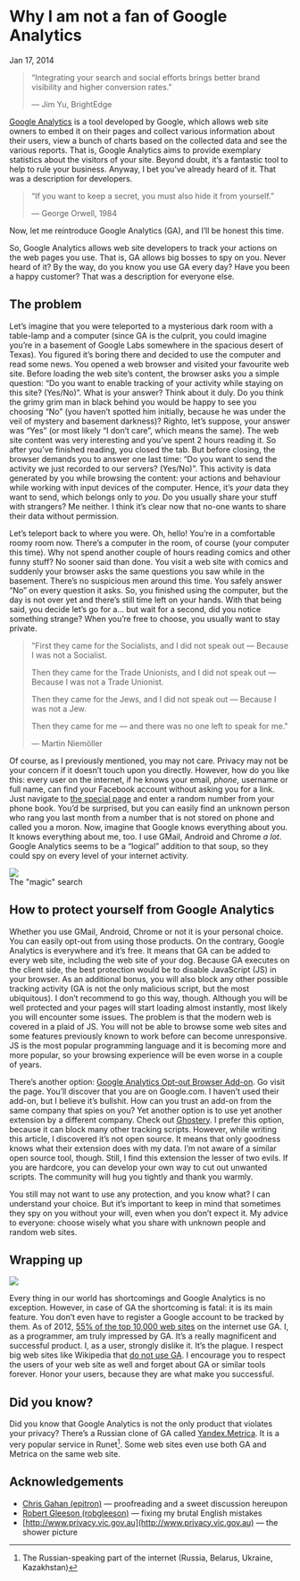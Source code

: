 Why I am not a fan of Google Analytics
======================================

<time datetime="2014-01-17">Jan 17, 2014</time>

> “Integrating your search and social efforts brings better brand visibility and
> higher conversion rates.”
>
> — Jim Yu, BrightEdge

[Google Analytics][ga] is a tool developed by Google, which allows web site
owners to embed it on their pages and collect various information about their
users, view a bunch of charts based on the collected data and see the various
reports. That is, Google Analytics aims to provide exemplary statistics about
the visitors of your site. Beyond doubt, it’s a fantastic tool to help to rule
your business. Anyway, I bet you’ve already heard of it. That was a description
for developers.

> “If you want to keep a secret, you must also hide it from yourself.”
>
> — George Orwell, 1984

Now, let me reintroduce Google Analytics (GA), and I’ll be honest this time.

So, Google Analytics allows web site developers to track your actions on the web
pages you use. That is, GA allows big bosses to spy on you. Never heard of it?
By the way, do you know you use GA every day? Have you been a happy customer?
That was a description for everyone else.

The problem
-----------

Let’s imagine that you were teleported to a mysterious dark room with a
table-lamp and a computer (since GA is the culprit, you could imagine you’re in
a basement of Google Labs somewhere in the spacious desert of Texas). You
figured it’s boring there and decided to use the computer and read some
news. You opened a web browser and visited your favourite web site. Before
loading the web site’s content, the browser asks you a simple question: “Do you
want to enable tracking of your activity while staying on this site?
(Yes/No)”. What is your answer? Think about it duly. Do you think the grimy grim
man in black behind you would be happy to see you choosing “No” (you haven’t
spotted him initially, because he was under the veil of mystery and basement
darkness)?  Righto, let’s suppose, your answer was “Yes” (or most likely “I
don’t care”, which means the same). The web site content was very interesting
and you’ve spent 2 hours reading it. So after you’ve finished reading, you
closed the tab. But before closing, the browser demands you to answer one last
time: “Do you want to send the activity we just recorded to our servers?
(Yes/No)”. This activity is data generated by you while browsing the content:
your actions and behaviour while working with input devices of the
computer. Hence, it’s _your_ data they want to send, which belongs only to
_you_. Do you usually share your stuff with strangers? Me neither. I think it’s
clear now that no-one wants to share their data without permission.

Let’s teleport back to where you were. Oh, hello! You’re in a comfortable roomy
room now. There’s a computer in the room, of course (your computer this
time). Why not spend another couple of hours reading comics and other funny
stuff? No sooner said than done. You visit a web site with comics and suddenly
your browser asks the same questions you saw while in the
basement. There’s no suspicious men around this time. You safely answer “No”
on every question it asks. So, you finished using the computer, but the day is
not over yet and there’s still time left on your hands. With that being said,
you decide let’s go for a… but wait for a second, did you notice something
strange? When you’re free to choose, you usually want to stay private.

> "First they came for the Socialists, and I did not speak out — Because I was
> not a Socialist.
>
> Then they came for the Trade Unionists, and I did not speak out — Because I
> was not a Trade Unionist.
>
> Then they came for the Jews, and I did not speak out — Because I was not a
> Jew.
>
> Then they came for me — and there
> was no one left to speak for me."
>
> — Martin Niemöller

Of course, as I previously mentioned, you may not care. Privacy may not be your
concern if it doesn’t touch upon you directly. However, how do you like this:
every user on the internet, if he knows your email, _phone_, username or full
name, can find your Facebook account without asking you for a link. Just
navigate to [the special page][fb] and enter a random number from your phone
book. You’d be surprised, but you can easily find an unknown person who rang you
last month from a number that is not stored on phone and called you a
moron. Now, imagine that Google knows everything about you. It knows everything
about me, too. I use GMail, Android and Chrome _a lot_. Google Analytics seems
to be a “logical” addition to that soup, so they could spy on every level of
your internet activity.

<div class="figure center">
<img src="https://imgur.com/IWkJQGD.png"/>
<div class="caption">The "magic" search</div>
</div>

How to protect yourself from Google Analytics
---------------------------------------------

Whether you use GMail, Android, Chrome or not it is your personal choice. You
can easily opt-out from using those products. On the contrary, Google Analytics is
everywhere and it’s free. It means that GA can be added to every web site,
including the web site of your dog. Because GA executes on the client side, the
best protection would be to disable JavaScript (JS) in your browser. As an additional
bonus, you will also block any other possible tracking activity (GA is not the
only malicious script, but the most ubiquitous). I don’t recommend to go this
way, though. Although you will be well protected and your pages will start
loading almost instantly, most likely you will encounter some issues. The
problem is that the modern web is covered in a plaid of JS. You will not be able
to browse some web sites and some features previously known to work before can
become unresponsive. JS is the most popular programming language and it is
becoming more and more popular, so your browsing experience will be even worse
in a couple of years.

There’s another option: [Google Analytics Opt-out Browser Add-on][gaoba]. Go
visit the page. You’ll discover that you are on Google.com. I haven’t used their
add-on, but I believe it’s bullshit. How can you trust an add-on from the same
company that spies on you? Yet another option is to use yet another extension by
a different company. Check out [Ghostery][ghostery]. I prefer this option,
because it can block many other tracking scripts. However, while writing this
article, I discovered it’s not open source. It means that only goodness knows
what their extension does with my data. I’m not aware of a similar open source
tool, though. Still, I find this extension the lesser of two evils. If you are
hardcore, you can develop your own way to cut out unwanted scripts. The
community will hug you tightly and thank you warmly.

You still may not want to use any protection, and you know what? I can
understand your choice. But it’s important to keep in mind that sometimes they
spy on you without your will, even when you don’t expect it. My advice to
everyone: choose wisely what you share with unknown people and random web sites.

Wrapping up
-----------

<div class="figure left">
<img src="https://imgur.com/gfh9HAX.gif"/>
</div>

Every thing in our world has shortcomings and Google Analytics is no
exception. However, in case of GA the shortcoming is fatal: it is its main
feature. You don’t even have to register a Google account to be tracked by
them. As of 2012, [55% of the top 10,000 web sites][techcrunch] on the internet
use GA. I, as a programmer, am truly impressed by GA. It’s a really magnificent and
successful product. I, as a user, strongly dislike it. It’s the plague. I
respect big web sites like Wikipedia that [do not use GA][wikipedia]. I
encourage you to respect the users of your web site as well and forget about GA
or similar tools forever. Honor your users, because they are what make you
successful.

Did you know?
-------------

Did you know that Google Analytics is not the only product that violates your
privacy? There’s a Russian clone of GA called [Yandex.Metrica][metrica]. It is a
very popular service in Runet[^1].
Some web sites even use both GA and Metrica on the same web site.

Acknowledgements
----------------

* [Chris Gahan (epitron)][epitron] — proofreading and a sweet discussion hereupon
* [Robert Gleeson (robgleeson)][robgleeson] — fixing my brutal English mistakes
* [http://www.privacy.vic.gov.au](http://www.privacy.vic.gov.au) — the shower picture

[^1]: The Russian-speaking part of the internet (Russia, Belarus, Ukraine, Kazakhstan)

[ga]: http://www.google.com/analytics/
[wikipedia]: http://www.quora.com/Wikipedia/Why-doesnt-Wikipedia-use-Google-Analytics
[fb]: https://www.facebook.com/login/identify
[techcrunch]: http://techcrunch.com/2012/04/12/google-analytics-officially-at-10m/
[metrica]: https://metrika.yandex.com/
[gaoba]: https://tools.google.com/dlpage/gaoptout
[ghostery]: http://www.ghostery.com/
[epitron]: http://chris.ill-logic.com/
[robgleeson]: https://github.com/robgleeson
